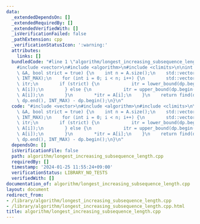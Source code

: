 ```yaml
---
data:
  _extendedDependsOn: []
  _extendedRequiredBy: []
  _extendedVerifiedWith: []
  _isVerificationFailed: false
  _pathExtension: cpp
  _verificationStatusIcon: ':warning:'
  attributes:
    links: []
  bundledCode: "#line 1 \"algorithm/longest_increasing_subsequence_length.cpp\"\n\
    #include <vector>\n#include <algorithm>\n#include <climits>\n\nint longest_increasing_subsequence_length(std::vector<int>\
    \ &A, bool strict = true) {\n    int n = A.size();\n    std::vector<int> dp(n,\
    \ INT_MAX);\n    for (int i = 0; i < n; i++) {\n        std::vector<int>::iterator\
    \ itr;\n        if (strict) {\n            itr = lower_bound(dp.begin(), dp.end(),\
    \ A[i]);\n        } else {\n            itr = upper_bound(dp.begin(), dp.end(),\
    \ A[i]);\n        }\n        *itr = A[i];\n    }\n    return find(dp.begin(),\
    \ dp.end(), INT_MAX) - dp.begin();\n}\n"
  code: "#include <vector>\n#include <algorithm>\n#include <climits>\n\nint longest_increasing_subsequence_length(std::vector<int>\
    \ &A, bool strict = true) {\n    int n = A.size();\n    std::vector<int> dp(n,\
    \ INT_MAX);\n    for (int i = 0; i < n; i++) {\n        std::vector<int>::iterator\
    \ itr;\n        if (strict) {\n            itr = lower_bound(dp.begin(), dp.end(),\
    \ A[i]);\n        } else {\n            itr = upper_bound(dp.begin(), dp.end(),\
    \ A[i]);\n        }\n        *itr = A[i];\n    }\n    return find(dp.begin(),\
    \ dp.end(), INT_MAX) - dp.begin();\n}\n"
  dependsOn: []
  isVerificationFile: false
  path: algorithm/longest_increasing_subsequence_length.cpp
  requiredBy: []
  timestamp: '2024-01-25 11:55:24+09:00'
  verificationStatus: LIBRARY_NO_TESTS
  verifiedWith: []
documentation_of: algorithm/longest_increasing_subsequence_length.cpp
layout: document
redirect_from:
- /library/algorithm/longest_increasing_subsequence_length.cpp
- /library/algorithm/longest_increasing_subsequence_length.cpp.html
title: algorithm/longest_increasing_subsequence_length.cpp
---
```


